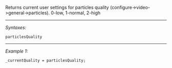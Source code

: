 Returns current user settings for particles quality (configure->video->general->particles). 0-low, 1-normal, 2-high


---
*Syntaxes:*

`particlesQuality`

---
*Example 1:*

```sqf
_currentQuality = particlesQuality;
```